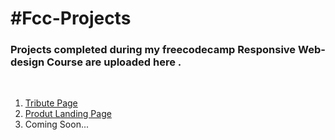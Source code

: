 <h1>#Fcc-Projects</h1>
<h3>Projects completed during my freecodecamp Responsive Web-design Course are uploaded here .</h3><br>
<ol>
<li>
<a href="https://rishabhhmishra.github.io/Fcc-Projects/Tribute-page.html " target="_blank">Tribute Page</a>
</li>
  <li> <a href="https://rishabhhmishra.github.io/Fcc-Projects/index.html" target="_blank">Produt Landing Page</a>
<li>Coming Soon...</li>

</ol>


